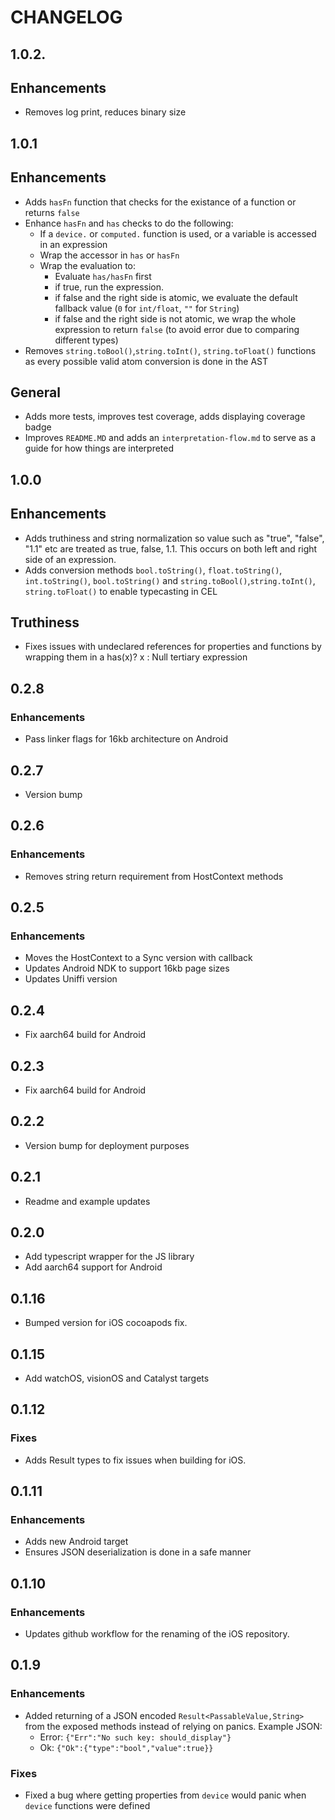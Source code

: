 # CHANGELOG

## 1.0.2.

## Enhancements
- Removes log print, reduces binary size

## 1.0.1

## Enhancements
- Adds `hasFn` function that checks for the existance of a function or returns `false`
- Enhance `hasFn` and `has` checks to do the following:
  - If a `device.` or `computed.` function is used, or a variable is accessed in an expression
  - Wrap the accessor in `has` or `hasFn`
  - Wrap the evaluation to:
    - Evaluate `has/hasFn` first
    - if true, run the expression.
    - if false and the right side is atomic, we evaluate the default fallback value (`0` for `int/float`, `""` for `String`)
    - if false and the right side is not atomic, we wrap the whole expression to return `false` (to avoid error due to comparing different types)
- Removes `string.toBool()`,`string.toInt()`, `string.toFloat()` functions as every possible valid atom conversion is done in the AST

## General
- Adds more tests, improves test coverage, adds displaying coverage badge
- Improves `README.MD` and adds an `interpretation-flow.md` to serve as a guide for how things are interpreted

## 1.0.0

## Enhancements
- Adds truthiness and string normalization so value such as "true", "false", "1.1" etc are treated as true, false, 1.1. This occurs on both left and right side of an expression.
- Adds conversion methods `bool.toString()`, `float.toString()`, `int.toString()`, `bool.toString()` and `string.toBool()`,`string.toInt()`, `string.toFloat()` to enable typecasting in CEL

## Truthiness
- Fixes issues with undeclared references for properties and functions by wrapping them in a has(x)? x : Null tertiary expression

## 0.2.8

### Enhancements

- Pass linker flags for 16kb architecture on Android

## 0.2.7

- Version bump

## 0.2.6

### Enhancements

- Removes string return requirement from HostContext methods

## 0.2.5

### Enhancements
- Moves the HostContext to a Sync version with callback
- Updates Android NDK to support 16kb page sizes
- Updates Uniffi version

## 0.2.4
- Fix aarch64 build for Android

## 0.2.3
- Fix aarch64 build for Android

## 0.2.2
- Version bump for deployment purposes

## 0.2.1

- Readme and example updates

## 0.2.0

- Add typescript wrapper for the JS library
- Add aarch64 support for Android

## 0.1.16

- Bumped version for iOS cocoapods fix.

## 0.1.15

- Add watchOS, visionOS and Catalyst targets

## 0.1.12

### Fixes

- Adds Result types to fix issues when building for iOS.

## 0.1.11

### Enhancements

- Adds new Android target
- Ensures JSON deserialization is done in a safe manner

## 0.1.10

### Enhancements

- Updates github workflow for the renaming of the iOS repository.

## 0.1.9

### Enhancements

- Added returning of a JSON encoded `Result<PassableValue,String>` from the exposed methods instead of relying on panics.
  Example JSON:
  - Error: `{"Err":"No such key: should_display"}`
  - Ok: `{"Ok":{"type":"bool","value":true}}`

### Fixes

- Fixed a bug where getting properties from `device` would panic when `device` functions were defined
